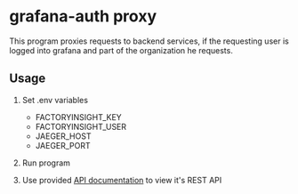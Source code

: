 # grafana-auth proxy
This program proxies requests to backend services,
if the requesting user is logged into grafana and part of the organization he requests.

## Usage

1) Set .env variables
    - FACTORYINSIGHT_KEY
    - FACTORYINSIGHT_USER
    - JAEGER_HOST
    - JAEGER_PORT

2) Run program
3) Use provided [API documentation](grafana-proxy.yml) to view it's REST API
